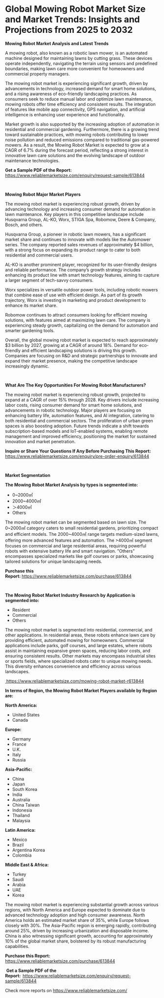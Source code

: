 <p><h1>Global Mowing Robot Market Size and Market Trends: Insights and Projections from 2025 to 2032</h1></p><p><strong>Mowing Robot Market Analysis and Latest Trends</strong></p>
<p><p>A mowing robot, also known as a robotic lawn mower, is an automated machine designed for maintaining lawns by cutting grass. These devices operate independently, navigating the terrain using sensors and predefined boundaries, making lawn care more convenient for homeowners and commercial property managers.</p><p>The mowing robot market is experiencing significant growth, driven by advancements in technology, increased demand for smart home solutions, and a rising awareness of eco-friendly landscaping practices. As consumers seek to reduce manual labor and optimize lawn maintenance, mowing robots offer time efficiency and consistent results. The integration of features like mobile app connectivity, GPS navigation, and artificial intelligence is enhancing user experience and functionality.</p><p>Market growth is also supported by the increasing adoption of automation in residential and commercial gardening. Furthermore, there is a growing trend toward sustainable practices, with mowing robots contributing to lower noise pollution and reduced emissions compared to traditional gas-powered mowers. As a result, the Mowing Robot Market is expected to grow at a CAGR of 6.7% during the forecast period, reflecting a strong interest in innovative lawn care solutions and the evolving landscape of outdoor maintenance technologies.</p></p>
<p><strong>Get a Sample PDF of the Report:&nbsp;</strong> <a href="https://www.reliablemarketsize.com/enquiry/request-sample/613844?utm_campaign=3512&utm_medium=2&utm_source=Github&utm_content=ia&utm_term=24032025&utm_id=mowing-robot">https://www.reliablemarketsize.com/enquiry/request-sample/613844</a></p>
<p>&nbsp;</p>
<p><strong>Mowing Robot Major Market Players</strong></p>
<p><p>The mowing robot market is experiencing robust growth, driven by advancing technology and increasing consumer demand for automation in lawn maintenance. Key players in this competitive landscape include Husqvarna Group, AL-KO, Worx, STIGA Spa, Robomow, Deere & Company, Bosch, and others.</p><p>Husqvarna Group, a pioneer in robotic lawn mowers, has a significant market share and continues to innovate with models like the Automower series. The company reported sales revenues of approximately $4 billion, with a strong focus on expanding its product range to cater to both residential and commercial users. </p><p>AL-KO is another prominent player, recognized for its user-friendly designs and reliable performance. The company’s growth strategy includes enhancing its product line with smart technology features, aiming to capture a larger segment of tech-savvy consumers.</p><p>Worx specializes in versatile outdoor power tools, including robotic mowers that combine ease of use with efficient design. As part of its growth trajectory, Worx is investing in marketing and product development to enhance its market share.</p><p>Robomow continues to attract consumers looking for efficient mowing solutions, with features aimed at maximizing lawn care. The company is experiencing steady growth, capitalizing on the demand for automation and smarter gardening tools.</p><p>Overall, the global mowing robot market is expected to reach approximately $3 billion by 2027, growing at a CAGR of around 18%. Demand for eco-friendly and efficient landscaping solutions is driving this growth. Companies are focusing on R&D and strategic partnerships to innovate and expand their market presence, making the competitive landscape increasingly dynamic.</p></p>
<p>&nbsp;</p>
<p><strong>What Are The Key Opportunities For Mowing Robot Manufacturers?</strong></p>
<p><p>The mowing robot market is experiencing robust growth, projected to expand at a CAGR of over 15% through 2028. Key drivers include increasing labor costs, rising consumer demand for smart home solutions, and advancements in robotic technology. Major players are focusing on enhancing battery life, automation features, and AI integration, catering to both residential and commercial sectors. The proliferation of urban green spaces is also boosting adoption. Future trends indicate a shift towards subscription-based models and IoT-enabled systems, enabling remote management and improved efficiency, positioning the market for sustained innovation and market penetration.</p></p>
<p><strong>Inquire or Share Your Questions If Any Before Purchasing This Report:</strong> <a href="https://www.reliablemarketsize.com/enquiry/pre-order-enquiry/613844?utm_campaign=3512&utm_medium=2&utm_source=Github&utm_content=ia&utm_term=24032025&utm_id=mowing-robot">https://www.reliablemarketsize.com/enquiry/pre-order-enquiry/613844</a></p>
<p>&nbsp;</p>
<p><strong>Market Segmentation</strong></p>
<p><strong>The Mowing Robot Market Analysis by types is segmented into:</strong></p>
<p><ul><li>0~2000㎡</li><li>2000~4000㎡</li><li>＞4000㎡</li><li>Others</li></ul></p>
<p><p>The mowing robot market can be segmented based on lawn size. The 0~2000㎡ category caters to small residential gardens, prioritizing compact and efficient models. The 2000~4000㎡ range targets medium-sized lawns, offering more advanced features and automation. The >4000㎡ segment focuses on commercial and large residential areas, requiring powerful robots with extensive battery life and smart navigation. "Others" encompasses specialized markets like golf courses or parks, showcasing tailored solutions for unique landscaping needs.</p></p>
<p><strong>Purchase this Report:&nbsp;</strong><a href="https://www.reliablemarketsize.com/purchase/613844?utm_campaign=3512&utm_medium=2&utm_source=Github&utm_content=ia&utm_term=24032025&utm_id=mowing-robot">https://www.reliablemarketsize.com/purchase/613844</a></p>
<p>&nbsp;</p>
<p><strong>The Mowing Robot Market Industry Research by Application is segmented into:</strong></p>
<p><ul><li>Resident</li><li>Commercial</li><li>Others</li></ul></p>
<p><p>The mowing robot market is segmented into residential, commercial, and other applications. In residential areas, these robots enhance lawn care by providing efficient, automated mowing for homeowners. Commercial applications include parks, golf courses, and large estates, where robots assist in maintaining expansive green spaces, reducing labor costs, and ensuring consistent results. Other markets may encompass industrial sites or sports fields, where specialized robots cater to unique mowing needs. This diversity enhances convenience and efficiency across various landscapes.</p></p>
<p><a href="https://www.reliablemarketsize.com/mowing-robot-market-r613844?utm_campaign=3512&utm_medium=2&utm_source=Github&utm_content=ia&utm_term=24032025&utm_id=mowing-robot">&nbsp;https://www.reliablemarketsize.com/mowing-robot-market-r613844</a></p>
<p><strong>In terms of Region, the Mowing Robot Market Players available by Region are:</strong></p>
<p>
    <p> <strong> North America: </strong>
        <ul>
            <li>United States</li>
            <li>Canada</li>
        </ul>
        </p> 
    <p> <strong> Europe: </strong>
        <ul>
            <li>Germany</li>
            <li>France</li>
            <li>U.K.</li>
            <li>Italy</li>
            <li>Russia</li>
        </ul>
        </p> 
    <p> <strong> Asia-Pacific: </strong>
        <ul>
            <li>China</li>
            <li>Japan</li>
            <li>South Korea</li>
            <li>India</li>
            <li>Australia</li>
            <li>China Taiwan</li>
            <li>Indonesia</li>
            <li>Thailand</li>
            <li>Malaysia</li>
        </ul>
        </p> 
    <p> <strong> Latin America: </strong>
        <ul>
            <li>Mexico</li>
            <li>Brazil</li>
            <li>Argentina Korea</li>
            <li>Colombia</li>
        </ul>
        </p> 
    <p> <strong> Middle East & Africa: </strong>
        <ul>
            <li>Turkey</li>
            <li>Saudi</li>
            <li>Arabia</li>
            <li>UAE</li>
            <li>Korea</li>
        </ul>
    </p>
    </p>
<p><p>The mowing robot market is experiencing substantial growth across various regions, with North America and Europe expected to dominate due to advanced technology adoption and high consumer awareness. North America holds an estimated market share of 35%, while Europe follows closely with 30%. The Asia-Pacific region is emerging rapidly, contributing around 25%, driven by increasing urbanization and disposable income. China is also witnessing significant growth, accounting for approximately 10% of the global market share, bolstered by its robust manufacturing capabilities.</p></p>
<p><strong>Purchase this Report: </strong><a href="https://www.reliablemarketsize.com/purchase/613844?utm_campaign=3512&utm_medium=2&utm_source=Github&utm_content=ia&utm_term=24032025&utm_id=mowing-robot">https://www.reliablemarketsize.com/purchase/613844</a></p>
<p>&nbsp;<strong>Get a Sample PDF of the Report:&nbsp;&nbsp;</strong><a href="https://www.reliablemarketsize.com/enquiry/request-sample/613844?utm_campaign=3512&utm_medium=2&utm_source=Github&utm_content=ia&utm_term=24032025&utm_id=mowing-robot">https://www.reliablemarketsize.com/enquiry/request-sample/613844</a></p>
<p><strong></strong></p>
<p>Check more reports on <a href="https://www.reliablemarketsize.com/?utm_campaign=3512&utm_medium=2&utm_source=Github&utm_content=ia&utm_term=24032025&utm_id=mowing-robot">https://www.reliablemarketsize.com/</a></p>